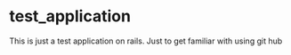 test_application
================

This is just a test application on rails. Just to get familiar with using git hub
